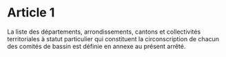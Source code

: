 # Article 1

La liste des départements, arrondissements, cantons et collectivités territoriales à statut particulier qui constituent la circonscription de chacun des comités de bassin est définie en annexe au présent arrêté.
